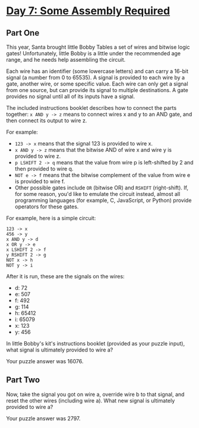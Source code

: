 # [Day 7: Some Assembly Required](https://adventofcode.com/2015/day/7)

## Part One

This year, Santa brought little Bobby Tables a set of wires and bitwise logic gates! Unfortunately, little Bobby is a little under the recommended age range, and he needs help assembling the circuit.

Each wire has an identifier (some lowercase letters) and can carry a 16-bit signal (a number from 0 to 65535). A signal is provided to each wire by a gate, another wire, or some specific value. Each wire can only get a signal from one source, but can provide its signal to multiple destinations. A gate provides no signal until all of its inputs have a signal.

The included instructions booklet describes how to connect the parts together: `x AND y -> z` means to connect wires x and y to an AND gate, and then connect its output to wire z.

For example:

- `123 -> x` means that the signal 123 is provided to wire x.
- `x AND y -> z` means that the bitwise AND of wire x and wire y is provided to wire z.
- `p LSHIFT 2 -> q` means that the value from wire p is left-shifted by 2 and then provided to wire q.
- `NOT e -> f` means that the bitwise complement of the value from wire e is provided to wire f.
- Other possible gates include `OR` (bitwise OR) and `RSHIFT` (right-shift). If, for some reason, you'd like to emulate the circuit instead, almost all programming languages (for example, C, JavaScript, or Python) provide operators for these gates.

For example, here is a simple circuit:

```
123 -> x
456 -> y
x AND y -> d
x OR y -> e
x LSHIFT 2 -> f
y RSHIFT 2 -> g
NOT x -> h
NOT y -> i
```

After it is run, these are the signals on the wires:

- d: 72
- e: 507
- f: 492
- g: 114
- h: 65412
- i: 65079
- x: 123
- y: 456

In little Bobby's kit's instructions booklet (provided as your puzzle input), what signal is ultimately provided to wire a?

Your puzzle answer was 16076.

## Part Two

Now, take the signal you got on wire a, override wire b to that signal, and reset the other wires (including wire a). What new signal is ultimately provided to wire a?

Your puzzle answer was 2797.
